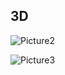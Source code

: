 ## 3D 

![Picture2](https://github.com/user-attachments/assets/73d6301f-2ce7-4472-bfab-68dd9782f121)

![Picture3](https://github.com/user-attachments/assets/e5a99722-3d4d-4c1c-b584-94959269c506)
